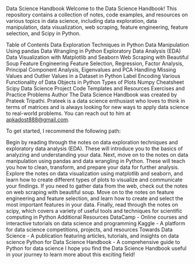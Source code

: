 Data Science Handbook
Welcome to the Data Science Handbook! This repository contains a collection of notes, code examples, and resources on various topics in data science, including data exploration, data manipulation, data visualization, web scraping, feature engineering, feature selection, and Scipy in Python.

Table of Contents
Data Exploration Techniques in Python
Data Manipulation Using pandas
Data Wrangling in Python
Exploratory Data Analysis (EDA)
Data Visualization with Matplotlib and Seaborn
Web Scraping with Beautiful Soup
Feature Engineering
Feature Selection, Regression, Factor Analysis, Principal Component Analysis, Eigenvalues and PCA
Handling Missing Values and Outlier Values in a Dataset in Python
Label Encoding
Various Functionality of Data Objects in Python
Types of Plots
Numpy Cheatsheet
Scipy
Data Science Project
Code Templates and Resources
Exercises and Practice Problems
Author
The Data Science Handbook was created by Prateek Tripathi. Prateek is a data science enthusiast who loves to think in terms of matrices and is always looking for new ways to apply data science to real-world problems. You can reach out to him at apkadost888@gmail.com.

To get started, I recommend the following path:

Begin by reading through the notes on data exploration techniques and exploratory data analysis (EDA). These will introduce you to the basics of analyzing and understanding your data.
Next, move on to the notes on data manipulation using pandas and data wrangling in Python. These will teach you how to clean, transform, and prepare your data for further analysis.
Explore the notes on data visualization using matplotlib and seaborn, and learn how to create different types of plots to visualize and communicate your findings.
If you need to gather data from the web, check out the notes on web scraping with beautiful soup.
Move on to the notes on feature engineering and feature selection, and learn how to create and select the most important features in your data.
Finally, read through the notes on scipy, which covers a variety of useful tools and techniques for scientific computing in Python
Additional Resources
DataCamp - Online courses and interactive tutorials on data science and programming
Kaggle - A platform for data science competitions, projects, and resources
Towards Data Science - A publication featuring articles, tutorials, and insights on data science
Python for Data Science Handbook - A comprehensive guide to Python for data science
I hope you find the Data Science Handbook useful in your journey to learn more about this exciting field!
